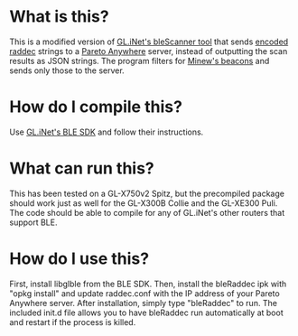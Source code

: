 # What is this?
This is a modified version of [GL.iNet's bleScanner tool](https://github.com/gl-inet/gl-ble-sdk/tree/master/src/example/bleScanner) that sends [encoded raddec](https://github.com/reelyactive/raddec) strings to a [Pareto Anywhere](https://github.com/reelyactive/pareto-anywhere) server, instead of outputting the scan results as JSON strings. The program filters for [Minew's beacons](https://www.minew.com/) and sends only those to the server.

# How do I compile this?
Use [GL.iNet's BLE SDK](https://github.com/gl-inet/gl-ble-sdk) and follow their instructions.

# What can run this?
This has been tested on a GL-X750v2 Spitz, but the precompiled package should work just as well for the GL-X300B Collie and the GL-XE300 Puli. The code should be able to compile for any of GL.iNet's other routers that support BLE.

# How do I use this?
First, install libglble from the BLE SDK. Then, install the bleRaddec ipk with "opkg install" and update raddec.conf with the IP address of your Pareto Anywhere server. After installation, simply type "bleRaddec" to run. The included init.d file allows you to have bleRaddec run automatically at boot and restart if the process is killed. 
